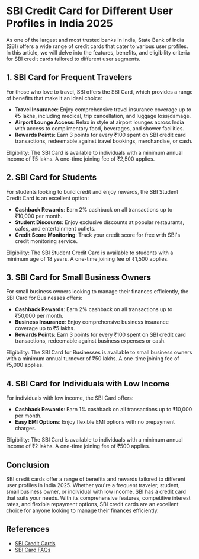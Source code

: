 **SBI Credit Card for Different User Profiles in India 2025**
===========================================================

As one of the largest and most trusted banks in India, State Bank of India (SBI) offers a wide range of credit cards that cater to various user profiles. In this article, we will delve into the features, benefits, and eligibility criteria for SBI credit cards tailored to different user segments.

**1. SBI Card for Frequent Travelers**
--------------------------------------

For those who love to travel, SBI offers the SBI Card, which provides a range of benefits that make it an ideal choice:

*   **Travel Insurance**: Enjoy comprehensive travel insurance coverage up to ₹5 lakhs, including medical, trip cancellation, and luggage loss/damage.
*   **Airport Lounge Access**: Relax in style at airport lounges across India with access to complimentary food, beverages, and shower facilities.
*   **Rewards Points**: Earn 3 points for every ₹100 spent on SBI credit card transactions, redeemable against travel bookings, merchandise, or cash.

Eligibility: The SBI Card is available to individuals with a minimum annual income of ₹5 lakhs. A one-time joining fee of ₹2,500 applies.

**2. SBI Card for Students**
---------------------------

For students looking to build credit and enjoy rewards, the SBI Student Credit Card is an excellent option:

*   **Cashback Rewards**: Earn 2% cashback on all transactions up to ₹10,000 per month.
*   **Student Discounts**: Enjoy exclusive discounts at popular restaurants, cafes, and entertainment outlets.
*   **Credit Score Monitoring**: Track your credit score for free with SBI's credit monitoring service.

Eligibility: The SBI Student Credit Card is available to students with a minimum age of 18 years. A one-time joining fee of ₹1,500 applies.

**3. SBI Card for Small Business Owners**
-----------------------------------------

For small business owners looking to manage their finances efficiently, the SBI Card for Businesses offers:

*   **Cashback Rewards**: Earn 2% cashback on all transactions up to ₹50,000 per month.
*   **Business Insurance**: Enjoy comprehensive business insurance coverage up to ₹5 lakhs.
*   **Rewards Points**: Earn 3 points for every ₹100 spent on SBI credit card transactions, redeemable against business expenses or cash.

Eligibility: The SBI Card for Businesses is available to small business owners with a minimum annual turnover of ₹50 lakhs. A one-time joining fee of ₹5,000 applies.

**4. SBI Card for Individuals with Low Income**
---------------------------------------------

For individuals with low income, the SBI Card offers:

*   **Cashback Rewards**: Earn 1% cashback on all transactions up to ₹10,000 per month.
*   **Easy EMI Options**: Enjoy flexible EMI options with no prepayment charges.

Eligibility: The SBI Card is available to individuals with a minimum annual income of ₹2 lakhs. A one-time joining fee of ₹500 applies.

**Conclusion**
----------

SBI credit cards offer a range of benefits and rewards tailored to different user profiles in India 2025. Whether you're a frequent traveler, student, small business owner, or individual with low income, SBI has a credit card that suits your needs. With its comprehensive features, competitive interest rates, and flexible repayment options, SBI credit cards are an excellent choice for anyone looking to manage their finances efficiently.

**References**
--------------

*   [SBI Credit Cards](https://www.sbi.co.in/personal-banking/credit-cards)
*   [SBI Card FAQs](https://www.sbi.co.in/personal-banking/credit-cards/faqs)